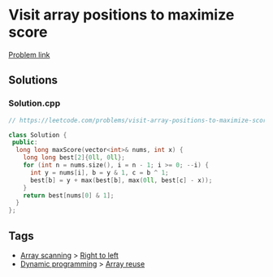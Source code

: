 # Visit array positions to maximize score

[Problem link](https://leetcode.com/problems/visit-array-positions-to-maximize-score/)

## Solutions


### Solution.cpp
```cpp
// https://leetcode.com/problems/visit-array-positions-to-maximize-score/

class Solution {
 public:
  long long maxScore(vector<int>& nums, int x) {
    long long best[2]{0ll, 0ll};
    for (int n = nums.size(), i = n - 1; i >= 0; --i) {
      int y = nums[i], b = y & 1, c = b ^ 1;
      best[b] = y + max(best[b], max(0ll, best[c] - x));
    }
    return best[nums[0] & 1];
  }
};
```
## Tags

* [Array scanning](/Collections/array-scanning.md#array-scanning) > [Right to left](/Collections/array-scanning.md#right-to-left)
* [Dynamic programming](/Collections/dynamic-programming.md#dynamic-programming) > [Array reuse](/Collections/dynamic-programming.md#array-reuse)
